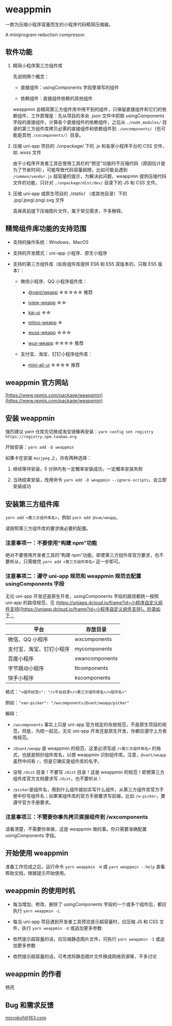 # weappmin

一款为压缩小程序容量而生的小程序代码精简压缩器。

A miniprogram reduction compressor.

## 软件功能

1. 精简小程序第三方组件库

   先说明两个概念：

   - 直接组件：usingComponents 字段里填写的组件

   - 依赖组件：直接组件依赖的其他组件

   weappmin 会精简第三方组件库中用不到的组件，只保留直接组件和它们的依赖组件，工作原理是：先从项目的多处 .json 文件中抓取 usingComponents 字段的直接组件，计算各个直接组件的依赖组件，之后从 `./node_modules/` 目录的第三方组件库拷贝必需的直接组件和依赖组件到 `./wxcomponents/`（也可能是其他`./xxcomponents/`）目录。

2. 压缩 uni-app 项目的 ./unpackage/ 下的 .js 和各家小程序平台的 CSS 文件，如 .wxss 文件

   由于小程序开发者工具在使用工具栏的“预览”功能时不压缩代码（原因估计是为了节省时间），可能导致代码容量超限，比如可能会遇到 `/common/vendor.js` 超容量的提示，为解决此问题，weappmin 提供压缩代码文件的功能，只针对 `./unpackage/dist/dev/` 目录下的 JS 和 CSS 文件。

3. 压缩 uni-app 或原生项目的 ./static/ （或其他目录）下的 .jpg/.jpeg/.png/.svg 文件

   高保真前提下压缩图片文件，属于常见需求，不多解释。

## 精简组件库功能的支持范围

- 支持的操作系统：Windows、MacOS

- 支持的开发模式：uni-app 小程序、原生小程序

- 支持的第三方组件库（如有组件库提供 ES6 和 ES5 双版本的，只取 ES5 版本）：

  - 微信小程序、QQ 小程序组件库：

    - [@vant/weapp](https://youzan.github.io/vant-weapp/#/quickstart) ☆☆☆☆☆ 推荐

    - [iview-weapp](https://weapp.iviewui.com/docs/guide/start) ☆☆

    - [kai-ui](https://www.npmjs.com/package/kai-ui) ☆☆

    - [mitoo-weapp](https://www.mitooui.com) ☆

    - [wuss-weapp](https://phonycode.github.io/wuss-weapp/quickstart.html) ☆☆☆

    - [wux-weapp](https://www.wuxui.com/#/) ☆☆☆☆ 推荐

  - 支付宝、淘宝、钉钉小程序组件库：

    - [mini-ali-ui](https://opendocs.alipay.com/mini/component-ext/ui-overview) ☆☆☆☆ 推荐

## weappmin 官方网站

[https://www.npmjs.com/package/weappmin](https://www.npmjs.com/package/weappmin)

## 安装 weappmin

强烈建议 yarn 仓库先切换成淘宝镜像再安装：`yarn config set registry https://registry.npm.taobao.org`

开始安装：`yarn add -D weappmin`

如果卡在安装 `mozjpeg` 上，你有两种选择：

1. 继续等待安装，5 分钟内有一定概率安装成功，一定概率安装失败

2. 当场结束安装，改用命令 `yarn add -D weappmin --ignore-scripts`，会立即安装成功

## 安装第三方组件库

`yarn add <第三方组件库名>`，例如 `yarn add @vue/weapp`。

请按照第三方组件库的要求做必要的配置。

### 注意事项一：不要使用“构建 npm”功能

绝对不要使用开发者工具的“构建 npm”功能，即使第三方组件库官方要求，也不要听从，只需做完 `yarn add <第三方组件库名>` 这一步即可。

### 注意事项二：遵守 uni-app 规范和 weappmin 规范去配置 usingComponents 字段

无论 uni-app 开发还是原生开发，usingComponents 字段的路径都统一按照 uni-app 的路径规范，见 (https://uniapp.dcloud.io/frame?id=小程序自定义组件支持)[https://uniapp.dcloud.io/frame?id=小程序自定义组件支持]。抄录如下：

| 平台                     | 存放目录       |
| ------------------------ | -------------- |
| 微信、QQ 小程序          | wxcomponents   |
| 支付宝、淘宝、钉钉小程序 | mycomponents   |
| 百度小程序               | swancomponents |
| 字节跳动小程序           | ttcomponents   |
| 快手小程序               | kscomponents   |

格式：`"<组件标签>": "/<平台目录>/<第三方组件库名>/<组件名>"`

例如：`"van-picker": "/wxcomponents/@vant/weapp/picker"`

解释：

- `/wxcomponents` 事实上只是 uni-app 官方规定的存放规范，不是原生项目的规范，但是，为统一起见，无论 uni-app 开发还是原生开发，你都应遵守上方表格规范。

- `/@vant/weapp` 是 weappmin 的规范，这里必须写成 `/<第三方组件库名>` 的格式，也就是照抄组件库名，以便 weappmin 识别组件库。注意，`@vant/weapp` 虽然中间有 `/`，但是它确实是组件库的名字。

- 没有 `/dist` 目录！不要写 `/dist` 目录！这是 weappmin 的规范！即使第三方组件库官方文档要求写 `/dist`，也不要听从！

- `/picker`是组件名，用到什么组件就如实写什么组件，从第三方组件库官方手册中抄写组件名；如果某组件库的官方手册要求写前缀，比如 `/w-picker`，要遵守官方手册要求。

### 注意事项三：不需要你事先拷贝直接组件到 /wxcomponents

请看清楚，不需要你来做，这是 weappmin 做的事。你只需要准确配置 usingComponents 字段。

## 开始使用 weappmin

准备工作完成之后，运行命令 `yarn weappmin -H` 或 `yarn weappmin --help` 查看帮助文档，根据提示开始使用。

## weappmin 的使用时机

- 每当增加、修改、删除了 usingComponents 字段的一个或多个组件后，都应执行 `yarn weappmin -L`

- 每当 uni-app 项目遇到开发者工具预览提示超容量时，应压缩 JS 和 CSS 文件，执行 `yarn weappmin -U` 或追加更多参数

- 依然提示超容量的话，应压缩静态图片文件，可执行 `yarn weappmin -I` 或追加更多参数

- 依然提示超容量的话，可考虑将静态图片文件换成网络资源等，不多讨论

## weappmin 的作者

杨亮

## Bug 和需求反馈

microkof@163.com

